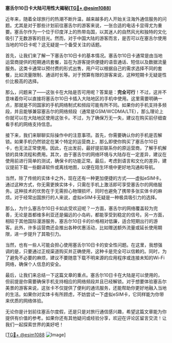 **塞舌尔10日卡大陆可用性大揭秘[[TG💪+ @esim1088](https://t.me/s/esim1088)]**

近年来，随着全球旅行的热潮不断升温，越来越多的人开始关注海外通信服务的问题。尤其是对于那些计划前往塞舌尔的游客来说，一张合适的电话卡显得尤为重要。塞舌尔作为一个位于印度洋上的热带岛国，以其迷人的自然风光和独特的文化吸引了无数游客的目光。然而，对于中国大陆的游客而言，是否可以在塞舌尔使用当地的10日卡呢？这无疑是一个备受关注的话题。

首先，让我们来了解一下塞舌尔10日卡的基本情况。塞舌尔10日卡通常是由当地运营商提供的短期通讯套餐，旨在为游客提供便捷的语音通话、短信以及数据流量服务。这类卡通常以预付费的形式出售，用户可以根据自己的需求选择不同的套餐，比如流量限制、通话时长等。对于预算有限的游客来说，这种短期卡无疑是性价比极高的选择。

那么，问题来了——这张卡在大陆是否可用呢？答案是：**完全可行**！不过，这并不意味着你可以直接将塞舌尔10日卡插入大陆地区的手机中使用。这里需要明确一点，那就是不同国家的手机网络制式和频段可能有所不同。如果你的手机支持多频段，并且能够兼容塞舌尔的网络频段（通常是GSM/WCDMA/LTE），那么理论上你就可以在大陆地区使用这张卡。不过，为了确保万无一失，建议在购买前仔细查看手机的网络支持信息。

接下来，我们来聊聊实际操作中的注意事项。首先，你需要确认你的手机是否解锁。如果手机仍然锁定在某个特定的运营商上，那么即使你购买了塞舌尔10日卡，也无法正常使用。因此，在出发前，最好提前联系你的原运营商，了解手机解锁的具体流程和费用。其次，由于塞舌尔的网络环境与大陆存在一定差异，建议在使用前进行简单的测试，确保卡的功能正常。最后，考虑到语言和文化的差异，建议提前下载一些翻译软件或离线地图，以便在陌生环境中更好地沟通和导航。

当然，除了传统的实体卡之外，现在还有一种更加便捷的方式——虚拟eSIM卡。通过这种方式，你无需更换实体卡，只需在手机上激活即可享受塞舌尔的网络服务。这种技术的优势在于无需担心物理损坏，同时也避免了携带多张实体卡的麻烦。对于经常出国旅行的人来说，虚拟eSIM卡无疑是一种极具吸引力的选择。

那么，为什么塞舌尔10日卡如此受欢迎呢？一方面，塞舌尔的网络覆盖较为完善，无论是首都维多利亚还是偏远的小岛屿，都能享受到稳定的信号。另一方面，相较于其他国际漫游服务，塞舌尔10日卡的价格相对低廉，适合短期出行的游客。此外，许多运营商还会推出各种优惠活动，比如赠送额外流量或延长使用期限，进一步提升了其吸引力。

当然，也有一些人可能会担心使用塞舌尔10日卡的安全性问题。在这里，我想强调的是，只要通过正规渠道购买并正确使用，这种卡是完全可以信赖的。同时，为了避免不必要的麻烦，建议不要随意下载不明来源的应用程序或连接未知的Wi-Fi网络，确保个人信息的安全。

最后，让我们来总结一下这篇文章的重点。塞舌尔10日卡在大陆是可以使用的，但前提是你需要确保手机支持相应的网络频段并且已经解锁。对于想要体验塞舌尔美景的游客来说，这张卡不仅提供了便利的通讯服务，还能帮助你更好地融入当地的生活。如果你对实体卡有所顾虑，不妨尝试一下虚拟eSIM卡，它同样能为你带来优质的网络体验。

无论你是计划前往塞舌尔度假，还是只是对旅行通信感兴趣，希望这篇文章能为你提供有价值的参考。如果你还有其他疑问或经验分享，欢迎在评论区留言交流！让我们一起探索世界的美好吧！

[[TG💪+ @esim1088](https://t.me/s/esim1088) ![Image](https://i.postimg.cc/4NQfJmqS/Snipaste-2025-05-13-00-14-12.png)]